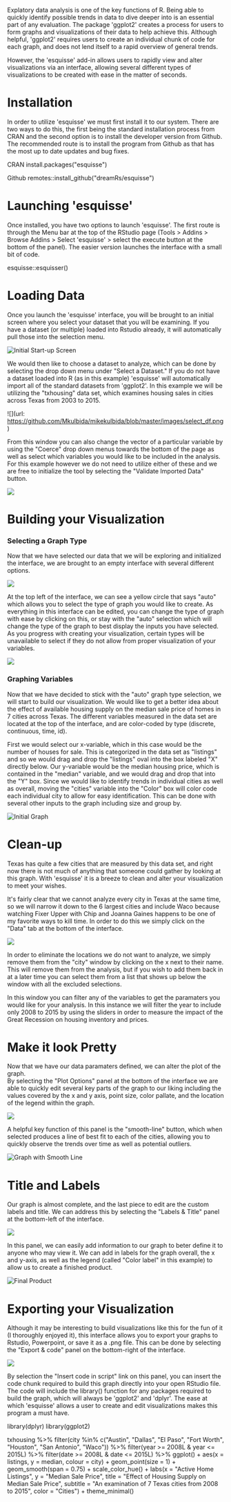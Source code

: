 
Explatory data analysis is one of the key functions of R.  Being able to quickly identify possible trends in data to dive deeper into is an essential part of any evaluation. The package 'ggplot2' creates a process for users to form graphs and visualizations of their data to help achieve this.  Although helpful, 'ggplot2' requires users to create an individual chunk of code for each graph, and does not lend itself to a rapid overview of general trends.

However, the 'esquisse' add-in allows users to rapidly view and alter visualizations via an interface, allowing several different types of visualizations to be created with ease in the matter of seconds.

# Installation
In order to utilize 'esquisse' we must first install it to our system.  There are two ways to do this, the first being the standard installation process from CRAN and the second option is to install the developer version from Github.  The recommended route is to install the program from Github as that has the most up to date updates and bug fixes.

CRAN 
install.packages("esquisse")


Github
remotes::install_github("dreamRs/esquisse")


# Launching 'esquisse'
Once installed, you have two options to launch 'esquisse'. The first route is through the Menu bar at the top of the RStudio page (Tools > Addins > Browse Addins > Select 'esquisse' > select the execute button at the bottom of the panel).  The easier version launches the interface with a small bit of code.

esquisse::esquisser()


# Loading Data
Once you launch the 'esquisse' interface, you will be brought to an initial screen where you select your dataset that you will be examining.  If you have a dataset (or multiple) loaded into Rstudio already, it will automatically pull those into the selection menu.

![Initial Start-up Screen](url:https://github.com/Mkulbida/mikekulbida/blob/master/images/Initial.png)

We would then like to choose a dataset to analyze, which can be done by selecting the drop down menu under "Select a Dataset."  If you do not have a dataset loaded into R (as in this example) 'esquisse' will automatically import all of the standard datasets from 'ggplot2'. In this example we will be utilizing the "txhousing" data set, which examines housing sales in cities across Texas from 2003 to 2015.

![](url: https://github.com/Mkulbida/mikekulbida/blob/master/images/select_df.png)

From this window you can also change the vector of a particular variable by using the "Coerce" drop down menus towards the bottom of the page as well as select which variables you would like to be included in the analysis.  For this example however we do not need to utilize either of these and we are free to initialize the tool by selecting the "Validate Imported Data" button.

![](https://github.com/Mkulbida/mikekulbida/blob/master/images/validate_data.png)

# Building your Visualization
### Selecting a Graph Type
Now that we have selected our data that we will be exploring and initialized the interface, we are brought to an empty interface with several different options.

![](https://github.com/Mkulbida/mikekulbida/blob/master/images/blank_interface.png)



At the top left of the interface, we can see a yellow circle that says "auto" which allows you to select the type of graph you would like to create.  As everything in this interface can be edited, you can change the type of graph with ease by clicking on this, or stay with the "auto" selection which will change the type of the graph to best display the inputs you have selected. As you progress with creating your visualization, certain types will be unavailable to select if they do not allow from proper visualization of your variables. 

![](https://github.com/Mkulbida/mikekulbida/blob/master/images/select_graph_type.png)

### Graphing Variables

Now that we have decided to stick with the "auto" graph type selection, we will start to build our visualization.  We would like to get a better idea about the effect of available housing supply on the median sale price of homes in 7 cities across Texas. The different variables measured in the data set are located at the top of the interface, and are color-coded by type (discrete, continuous, time, id).

First we would select our x-variable, which in this case would be the number of houses for sale.  This is categorized in the data set as "listings" and so we would drag and drop the "listings" oval into the box labeled "X" directly below.  Our y-variable would be the median housing price, which is contained in the "median" variable, and we would drag and drop that into the "Y" box.  Since we would like to identify trends in individual cities as well as overall, moving the "cities" variable into the "Color" box will color code each individual city to allow for easy identification. This can be done with several other inputs to the graph including size and group by.

![Initial Graph](https://github.com/Mkulbida/mikekulbida/blob/master/images/First_graph.png)



# Clean-up
Texas has quite a few cities that are measured by this data set, and right now there is not much of anything that someone could gather by looking at this graph.  With 'esquisse' it is a breeze to clean and alter your visualization to meet your wishes.

It's fairly clear that we cannot analyze every city in Texas at the same time, so we will narrow it down to the 6 largest cities and include Waco because watching Fixer Upper with Chip and Joanna Gaines happens to be one of my favorite ways to kill time. In order to do this we simply click on the "Data" tab at the bottom of the interface.

![](https://github.com/Mkulbida/mikekulbida/blob/master/images/edit_data.png)

In order to eliminate the locations we do not want to analyze, we simply remove them from the "city" window by clicking on the x next to their name.  This will remove them from the analysis, but if you wish to add them back in at a later time you can select them from a list that shows up below the window with all the excluded selections. 

In this window you can filter any of the variables to get the paramaters you would like for your analysis.  In this instance we will filter the year to include only 2008 to 2015 by using the sliders in order to measure the impact of the Great Recession on housing inventory and prices. 



# Make it look Pretty
Now that we have our data paramaters defined, we can alter the plot of the graph.  
By selecting the "Plot Options" panel at the bottom of the interface we are able to quickly edit several key parts of the graph to our liking including the values covered by the x and y axis, point size, color pallate, and the location of the legend within the graph.  

![](https://github.com/Mkulbida/mikekulbida/blob/master/images/plot_options.png)


A helpful key function of this panel is the "smooth-line" button, which when selected produces a line of best fit to each of the cities, allowing you to quickly observe the trends over time as well as potential outliers.

![Graph with Smooth Line](https://github.com/Mkulbida/mikekulbida/blob/master/images/smooth_line.png)



# Title and Labels
Our graph is almost complete, and the last piece to edit are the custom labels and title.  We can address this by selecting the "Labels & Title" panel at the bottom-left of the interface.

![](https://github.com/Mkulbida/mikekulbida/blob/master/images/labels_title.png)


In this panel, we can easily add information to our graph to beter define it to anyone who may view it.  We can add in labels for the graph overall, the x and y-axis, as well as the legend (called "Color label" in this example) to allow us to create a finished product.

![Final Product](https://github.com/Mkulbida/mikekulbida/blob/master/images/final_graph_w_labels.png)

# Exporting your Visualization

Although it may be interesting to build visualizations like this for the fun of it (I thoroughly enjoyed it), this interface allows you to export your graphs to Rstudio, Powerpoint, or save it as a .png file.  This can be done by selecting the "Export & code" panel on the bottom-right of the interface. 

![](https://github.com/Mkulbida/mikekulbida/blob/master/images/select_code.png)


By selection the "Insert code in script" link on this panel, you can insert the code chunk required to build this graph directly into your open RStudio file.  The code will include the library() function for any packages required to build the graph, which will always be 'ggplot2' and 'dplyr'. The ease at which 'esquisse' allows a user to create and edit visualizations makes this program a must have.


library(dplyr)
library(ggplot2)

txhousing %>%
 filter(city %in% c("Austin", "Dallas", "El Paso", "Fort Worth", "Houston", 
"San Antonio", "Waco")) %>%
 filter(year >= 2008L & year <= 2015L) %>%
 filter(date >= 
    2008L & date <= 2015L) %>%
 ggplot() +
 aes(x = listings, y = median, colour = city) +
 geom_point(size = 1) +
 geom_smooth(span = 0.75) +
 scale_color_hue() +
 labs(x = "Active Home Listings", y = "Median Sale Price", title = "Effect of Housing Supply on Median Sale Price", subtitle = "An examination of 7 Texas cities from 2008 to 2015", color = "Cities") +
 theme_minimal()


